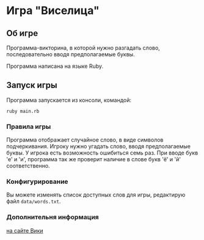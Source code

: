 # Игра "Виселица"
## Об игре
Программа-викторина, в которой нужно разгадать слово, последовательно вводя предполагаемые буквы.

Программа написана на языке Ruby.

## Запуск игры
Программа запускается из консоли, командой:
```
ruby main.rb
```
### Правила игры
Программа отображает случайное слово, в виде символов подчеркивания. Игроку нужно угадать слово, вводя предполагаемые буквы.
У игрока есть возможность ошибиться семь раз. При вводе букв 'е' и 'и', программа так же проверит наличие в слове букв 'ё' и 'й' соответственно.

### Конфигурирование
Вы можете изменять список доступных слов для игры, редактирую файл `data/words.txt`.

### Дополнительня информация
[на сайте Вики](https://ru.wikipedia.org/wiki/%D0%92%D0%B8%D1%81%D0%B5%D0%BB%D0%B8%D1%86%D0%B0_(%D0%B8%D0%B3%D1%80%D0%B0))